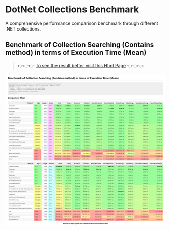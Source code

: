 # DotNet Collections Benchmark

A comprehensive performance comparison benchmark through different .NET collections.

## Benchmark of Collection Searching (Contains method) in terms of Execution Time (Mean)

> 👉👉👉 [To see the result better visit this Html Page](https://github.com/mjebrahimi/DotNet-Collections-Benchmark/blob/master/BenchmarkDotNet.Artifacts/Benchmark-SearchContains-Mean.html) 👈👈👈

![alt](https://github.com/mjebrahimi/DotNet-Collections-Benchmark/blob/master/BenchmarkDotNet.Artifacts/Benchmark-SearchContains-Mean.webp)
